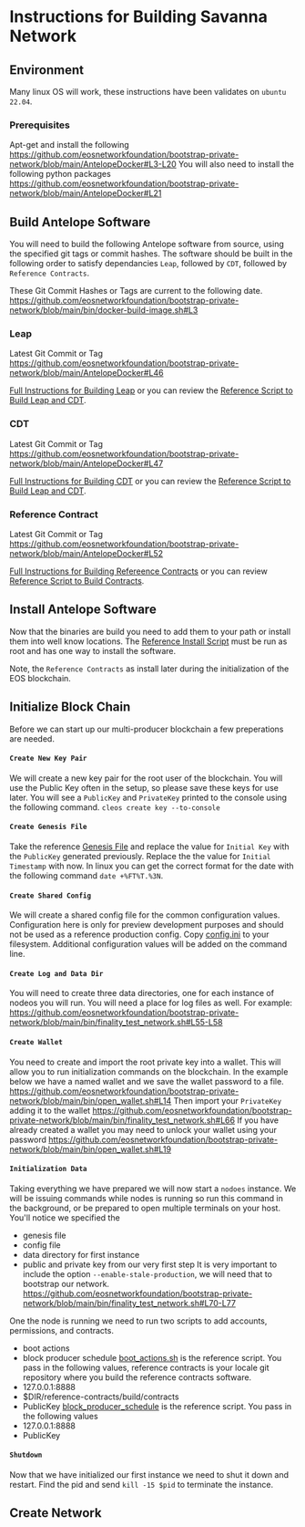 # Instructions for Building Savanna Network

## Environment

Many linux OS will work, these instructions have been validates on `ubuntu 22.04`.

### Prerequisites
Apt-get and install the following
https://github.com/eosnetworkfoundation/bootstrap-private-network/blob/main/AntelopeDocker#L3-L20
You will also need to install the following python packages
https://github.com/eosnetworkfoundation/bootstrap-private-network/blob/main/AntelopeDocker#L21

## Build Antelope Software
You will need to build the following Antelope software from source, using the specified git tags or commit hashes. The software should be built in the following order to satisfy dependancies `Leap`, followed by `CDT`, followed by `Reference Contracts`.

These Git Commit Hashes or Tags are current to the following date.
https://github.com/eosnetworkfoundation/bootstrap-private-network/blob/main/bin/docker-build-image.sh#L3

### Leap
Latest Git Commit or Tag
https://github.com/eosnetworkfoundation/bootstrap-private-network/blob/main/AntelopeDocker#L46

[Full Instructions for Building Leap](https://github.com/antelopeio/leap?tab=readme-ov-file#build-and-install-from-source) or you can review the [Reference Script to Build Leap and CDT](/bin/build_antelope_software.sh).

### CDT
Latest Git Commit or Tag
https://github.com/eosnetworkfoundation/bootstrap-private-network/blob/main/AntelopeDocker#L47

[Full Instructions for Building CDT](https://github.com/antelopeio/cdt?tab=readme-ov-file#building-from-source) or you can review the [Reference Script to Build Leap and CDT](/bin/build_antelope_software.sh).

### Reference Contract
Latest Git Commit or Tag
https://github.com/eosnetworkfoundation/bootstrap-private-network/blob/main/AntelopeDocker#L52

[Full Instructions for Building Refereence Contracts](https://github.com/antelopeio/reference-contracts?tab=readme-ov-file#building) or you can review [Reference Script to Build Contracts](/bin/build_eos_contracts.sh).

## Install Antelope Software
Now that the binaries are build you need to add them to your path or install them into well know locations. The [Reference Install Script](/bin/install_antelope_software.sh) must be run as root and has one way to install the software.

Note, the `Reference Contracts` as install later during the initialization of the EOS blockchain.

## Initialize Block Chain
Before we can start up our multi-producer blockchain a few preperations are needed.
#### `Create New Key Pair`
We will create a new key pair for the root user of the blockchain. You will use the Public Key often in the setup, so please save these keys for use later. You will see a `PublicKey` and `PrivateKey` printed to the console using the following command.
`cleos create key --to-console`
#### `Create Genesis File`
Take the reference [Genesis File](/config/genesis.json) and replace the value for `Initial Key` with the `PublicKey` generated previously. Replace the the value for `Initial Timestamp` with now. In linux you can get the correct format for the date with the following command `date +%FT%T.%3N`.
#### `Create Shared Config`
We will create a shared config file for the common configuration values. Configuration here is only for preview development purposes and should not be used as a reference production config. Copy [config.ini](/config/config.ini) to your filesystem. Additional configuration values will be added on the command line.
#### `Create Log and Data Dir`
You will need to create three data directories, one for each instance of nodeos you will run. You will need a place for log files as well. For example:
https://github.com/eosnetworkfoundation/bootstrap-private-network/blob/main/bin/finality_test_network.sh#L55-L58
#### `Create Wallet`
You need to create and import the root private key into a wallet. This will allow you to run initialization commands on the blockchain. In the example below we have a named wallet and we save the wallet password to a file.
https://github.com/eosnetworkfoundation/bootstrap-private-network/blob/main/bin/open_wallet.sh#L14
Then import your `PrivateKey` adding it to the wallet
https://github.com/eosnetworkfoundation/bootstrap-private-network/blob/main/bin/finality_test_network.sh#L66
If you have already created a wallet you may need to unlock your wallet using your password
https://github.com/eosnetworkfoundation/bootstrap-private-network/blob/main/bin/open_wallet.sh#L19
#### `Initialization Data`
Taking everything we have prepared we will now start a `nodoes` instance. We will be issuing commands while nodes is running so run this command in the background, or be prepared to open multiple terminals on your host. You'll notice we specified the
- genesis file
- config file
- data directory for first instance
- public and private key from our very first step
It is very important to include the option `--enable-stale-production`, we will need that to bootstrap our network.
https://github.com/eosnetworkfoundation/bootstrap-private-network/blob/main/bin/finality_test_network.sh#L70-L77

One the node is running we need to run two scripts to add accounts, permissions, and contracts.
- boot actions
- block producer schedule
[boot_actions.sh](/bin/boot_actions.sh) is the reference script. You pass in the following values, reference contracts is your locale git repository where you build the reference contracts software.  
- 127.0.0.1:8888
- $DIR/reference-contracts/build/contracts
- PublicKey
[block_producer_schedule](/bin/block_producer_schedule.sh) is the reference script. You pass in the following values
- 127.0.0.1:8888
- PublicKey
#### `Shutdown`
Now that we have initialized our first instance we need to shut it down and restart. Find the pid and send `kill -15 $pid` to terminate the instance.

## Create Network
